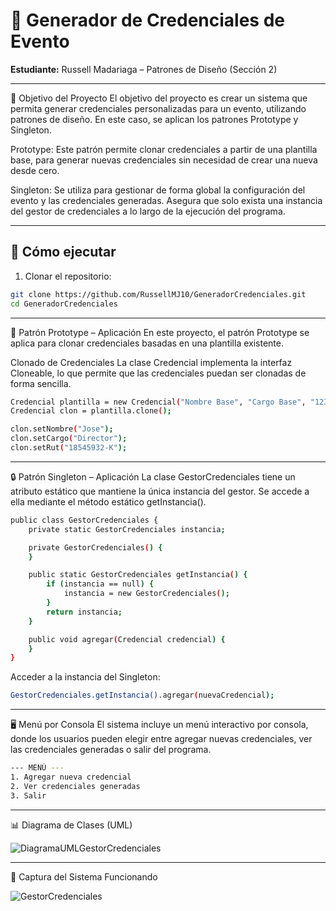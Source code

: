 # 🪪 Generador de Credenciales de Evento  
**Estudiante:** Russell Madariaga – Patrones de Diseño (Sección 2)

---

🎯 Objetivo del Proyecto
El objetivo del proyecto es crear un sistema que permita generar credenciales personalizadas para un evento, utilizando patrones de diseño. En este caso, se aplican los patrones Prototype y Singleton.

Prototype: Este patrón permite clonar credenciales a partir de una plantilla base, para generar nuevas credenciales sin necesidad de crear una nueva desde cero.

Singleton: Se utiliza para gestionar de forma global la configuración del evento y las credenciales generadas. Asegura que solo exista una instancia del gestor de credenciales a lo largo de la ejecución del programa.

---

## 🚀 Cómo ejecutar

1. Clonar el repositorio:
```bash
git clone https://github.com/RussellMJ10/GeneradorCredenciales.git
cd GeneradorCredenciales
```

---

🧬 Patrón Prototype – Aplicación
En este proyecto, el patrón Prototype se aplica para clonar credenciales basadas en una plantilla existente.

Clonado de Credenciales
La clase Credencial implementa la interfaz Cloneable, lo que permite que las credenciales puedan ser clonadas de forma sencilla.
```bash
Credencial plantilla = new Credencial("Nombre Base", "Cargo Base", "12345678-9");
Credencial clon = plantilla.clone();  

clon.setNombre("Jose");
clon.setCargo("Director");
clon.setRut("18545932-K");
```
---

🔒 Patrón Singleton – Aplicación
La clase GestorCredenciales tiene un atributo estático que mantiene la única instancia del gestor. Se accede a ella mediante el método estático getInstancia().
```bash
public class GestorCredenciales {
    private static GestorCredenciales instancia;

    private GestorCredenciales() {
    }

    public static GestorCredenciales getInstancia() {
        if (instancia == null) {
            instancia = new GestorCredenciales();
        }
        return instancia;
    }

    public void agregar(Credencial credencial) {
    }
}
```
Acceder a la instancia del Singleton:
```bash
GestorCredenciales.getInstancia().agregar(nuevaCredencial);
```

---

🖥️ Menú por Consola
El sistema incluye un menú interactivo por consola, donde los usuarios pueden elegir entre agregar nuevas credenciales, ver las credenciales generadas o salir del programa.
```bash
--- MENÚ ---
1. Agregar nueva credencial
2. Ver credenciales generadas
3. Salir
```
---

📊 Diagrama de Clases (UML)

![DiagramaUMLGestorCredenciales](https://github.com/user-attachments/assets/876697ad-4535-48b5-ad29-38f65beddf24)

---

📸 Captura del Sistema Funcionando

![GestorCredenciales](https://github.com/user-attachments/assets/25126642-2445-4e80-bfef-16237ff9ef60)

